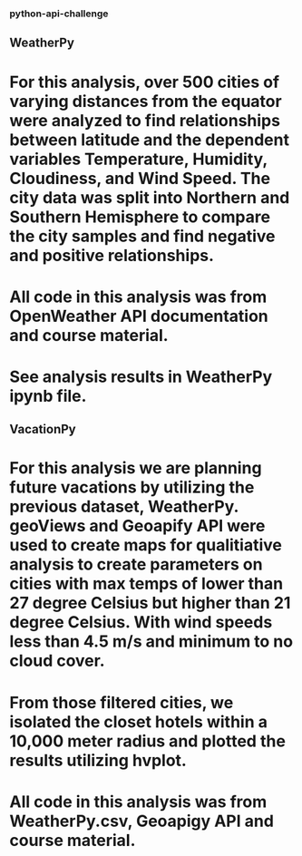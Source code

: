 ### python-api-challenge
## WeatherPy
# For this analysis, over 500 cities of varying distances from the equator were analyzed to find relationships between latitude and the dependent variables Temperature, Humidity, Cloudiness, and Wind Speed. The city data was split into Northern and Southern Hemisphere to compare the city samples and find negative and positive relationships. 
# All code in this analysis was from OpenWeather API documentation and course material.
# See analysis results in WeatherPy ipynb file.

## VacationPy
# For this analysis we are planning future vacations by utilizing the previous dataset, WeatherPy. geoViews and Geoapify API were used to create maps for qualitiative analysis to create parameters on cities with max temps of lower than 27 degree Celsius but higher than 21 degree Celsius. With wind speeds less than 4.5 m/s and minimum to no cloud cover. 
# From those filtered cities, we isolated the closet hotels within a 10,000 meter radius and plotted the results utilizing hvplot.
# All code in this analysis was from WeatherPy.csv, Geoapigy API and course material. 